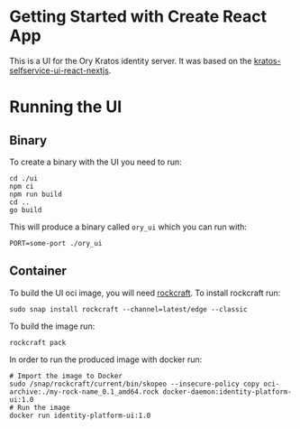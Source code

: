 # Getting Started with Create React App

This is a UI for the Ory Kratos identity server. It was based on the [kratos-selfservice-ui-react-nextjs](https://github.com/ory/kratos-selfservice-ui-react-nextjs/).

# Running the UI
## Binary
To create a binary with the UI you need to run:
```console
cd ./ui
npm ci
npm run build
cd ..
go build
```

<!-- TODO: Change the name once we move repositories -->
This will produce a binary called `ory_ui` which you can run with:
```console
PORT=some-port ./ory_ui
```

## Container
To build the UI oci image, you will need [rockcraft](https://canonical-rockcraft.readthedocs-hosted.com).
To install rockcraft run:
```console
sudo snap install rockcraft --channel=latest/edge --classic
```

To build the image run:
```
rockcraft pack
```

In order to run the produced image with docker run:
```console
# Import the image to Docker
sudo /snap/rockcraft/current/bin/skopeo --insecure-policy copy oci-archive:./my-rock-name_0.1_amd64.rock docker-daemon:identity-platform-ui:1.0
# Run the image
docker run identity-platform-ui:1.0
```


